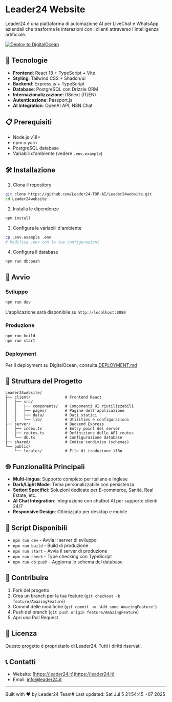 # Leader24 Website

Leader24 è una piattaforma di automazione AI per LiveChat e WhatsApp aziendali che trasforma le interazioni con i clienti attraverso l'intelligenza artificiale.

[![Deploy to DigitalOcean](https://www.deploytodo.com/do-btn-blue.svg)](https://cloud.digitalocean.com/apps/new?repo=https://github.com/YOUR_USERNAME/YOUR_REPO/tree/main)

## 🚀 Tecnologie

- **Frontend**: React 18 + TypeScript + Vite
- **Styling**: Tailwind CSS + Shadcn/ui
- **Backend**: Express.js + TypeScript
- **Database**: PostgreSQL con Drizzle ORM
- **Internazionalizzazione**: i18next (IT/EN)
- **Autenticazione**: Passport.js
- **AI Integration**: OpenAI API, N8N Chat

## 📋 Prerequisiti

- Node.js v18+ 
- npm o yarn
- PostgreSQL database
- Variabili d'ambiente (vedere `.env.example`)

## 🛠️ Installazione

1. Clona il repository
```bash
git clone https://github.com/Leader24-TOP-AI/Leader24website.git
cd Leader24website
```

2. Installa le dipendenze
```bash
npm install
```

3. Configura le variabili d'ambiente
```bash
cp .env.example .env
# Modifica .env con le tue configurazioni
```

4. Configura il database
```bash
npm run db:push
```

## 🚀 Avvio

### Sviluppo
```bash
npm run dev
```
L'applicazione sarà disponibile su `http://localhost:8080`

### Produzione
```bash
npm run build
npm run start
```

### Deployment
Per il deployment su DigitalOcean, consulta [DEPLOYMENT.md](./DEPLOYMENT.md)

## 📁 Struttura del Progetto

```
Leader24website/
├── client/               # Frontend React
│   ├── src/
│   │   ├── components/   # Componenti UI riutilizzabili
│   │   ├── pages/        # Pagine dell'applicazione
│   │   ├── data/         # Dati statici
│   │   └── lib/          # Utilities e configurazioni
├── server/               # Backend Express
│   ├── index.ts          # Entry point del server
│   ├── routes.ts         # Definizione delle API routes
│   └── db.ts             # Configurazione database
├── shared/               # Codice condiviso (schemas)
└── public/
    └── locales/          # File di traduzione i18n
```

## 🌐 Funzionalità Principali

- **Multi-lingua**: Supporto completo per italiano e inglese
- **Dark/Light Mode**: Tema personalizzabile con persistenza
- **Settori Specifici**: Soluzioni dedicate per E-commerce, Sanità, Real Estate, etc.
- **AI Chat Integration**: Integrazione con chatbot AI per supporto clienti 24/7
- **Responsive Design**: Ottimizzato per desktop e mobile

## 🔧 Script Disponibili

- `npm run dev` - Avvia il server di sviluppo
- `npm run build` - Build di produzione
- `npm run start` - Avvia il server di produzione
- `npm run check` - Type checking con TypeScript
- `npm run db:push` - Aggiorna lo schema del database

## 🤝 Contribuire

1. Fork del progetto
2. Crea un branch per la tua feature (`git checkout -b feature/AmazingFeature`)
3. Commit delle modifiche (`git commit -m 'Add some AmazingFeature'`)
4. Push del branch (`git push origin feature/AmazingFeature`)
5. Apri una Pull Request

## 📝 Licenza

Questo progetto è proprietario di Leader24. Tutti i diritti riservati.

## 📞 Contatti

- Website: [https://leader24.it](https://leader24.it)
- Email: info@leader24.it

---

Built with ❤️ by Leader24 Team# Last updated: Sat Jul  5 21:54:45 +07 2025
